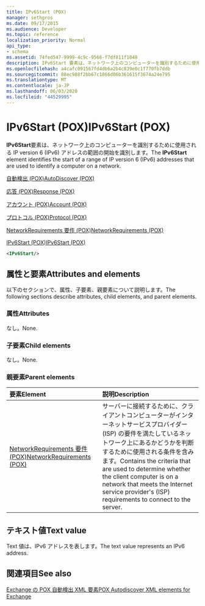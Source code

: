 ```yaml
---
title: IPv6Start (POX)
manager: sethgros
ms.date: 09/17/2015
ms.audience: Developer
ms.topic: reference
localization_priority: Normal
api_type:
- schema
ms.assetid: 74fed547-9999-4c9c-9566-f7df811f1048
description: IPv6Start 要素は、ネットワーク上のコンピューターを識別するために使用される IP version 6 (IPv6) アドレスの範囲の開始を識別します。
ms.openlocfilehash: a4cafc091567fd4db6a2b4c839e0c1f770fb7ddb
ms.sourcegitcommit: 88ec988f2bb67c1866d06b361615f3674a24e795
ms.translationtype: MT
ms.contentlocale: ja-JP
ms.lasthandoff: 06/03/2020
ms.locfileid: "44529995"
---
```

# <a name="ipv6start-pox"></a><span data-ttu-id="ed64b-103">IPv6Start (POX)</span><span class="sxs-lookup"><span data-stu-id="ed64b-103">IPv6Start (POX)</span></span>

<span data-ttu-id="ed64b-104">**IPv6Start**要素は、ネットワーク上のコンピューターを識別するために使用される IP version 6 (IPv6) アドレスの範囲の開始を識別します。</span><span class="sxs-lookup"><span data-stu-id="ed64b-104">The **IPv6Start** element identifies the start of a range of IP version 6 (IPv6) addresses that are used to identify a computer on a network.</span></span> 
  
[<span data-ttu-id="ed64b-105">自動検出 (POX)</span><span class="sxs-lookup"><span data-stu-id="ed64b-105">AutoDiscover (POX)</span></span>](autodiscover-pox.md)
  
[<span data-ttu-id="ed64b-106">応答 (POX)</span><span class="sxs-lookup"><span data-stu-id="ed64b-106">Response (POX)</span></span>](response-pox.md)
  
[<span data-ttu-id="ed64b-107">アカウント (POX)</span><span class="sxs-lookup"><span data-stu-id="ed64b-107">Account (POX)</span></span>](account-pox.md)
  
[<span data-ttu-id="ed64b-108">プロトコル (POX)</span><span class="sxs-lookup"><span data-stu-id="ed64b-108">Protocol (POX)</span></span>](protocol-pox.md)
  
[<span data-ttu-id="ed64b-109">NetworkRequirements 要件 (POX)</span><span class="sxs-lookup"><span data-stu-id="ed64b-109">NetworkRequirements (POX)</span></span>](networkrequirements-pox.md)
  
[<span data-ttu-id="ed64b-110">IPv6Start (POX)</span><span class="sxs-lookup"><span data-stu-id="ed64b-110">IPv6Start (POX)</span></span>](ipv6start-pox.md)
  
```xml
<IPv6Start/>
```

## <a name="attributes-and-elements"></a><span data-ttu-id="ed64b-111">属性と要素</span><span class="sxs-lookup"><span data-stu-id="ed64b-111">Attributes and elements</span></span>

<span data-ttu-id="ed64b-112">以下のセクションで、属性、子要素、親要素について説明します。</span><span class="sxs-lookup"><span data-stu-id="ed64b-112">The following sections describe attributes, child elements, and parent elements.</span></span>
  
### <a name="attributes"></a><span data-ttu-id="ed64b-113">属性</span><span class="sxs-lookup"><span data-stu-id="ed64b-113">Attributes</span></span>

<span data-ttu-id="ed64b-114">なし。</span><span class="sxs-lookup"><span data-stu-id="ed64b-114">None.</span></span>
  
### <a name="child-elements"></a><span data-ttu-id="ed64b-115">子要素</span><span class="sxs-lookup"><span data-stu-id="ed64b-115">Child elements</span></span>

<span data-ttu-id="ed64b-116">なし。</span><span class="sxs-lookup"><span data-stu-id="ed64b-116">None.</span></span>
  
### <a name="parent-elements"></a><span data-ttu-id="ed64b-117">親要素</span><span class="sxs-lookup"><span data-stu-id="ed64b-117">Parent elements</span></span>

|<span data-ttu-id="ed64b-118">**要素**</span><span class="sxs-lookup"><span data-stu-id="ed64b-118">**Element**</span></span>|<span data-ttu-id="ed64b-119">**説明**</span><span class="sxs-lookup"><span data-stu-id="ed64b-119">**Description**</span></span>|
|:-----|:-----|
|[<span data-ttu-id="ed64b-120">NetworkRequirements 要件 (POX)</span><span class="sxs-lookup"><span data-stu-id="ed64b-120">NetworkRequirements (POX)</span></span>](networkrequirements-pox.md) <br/> |<span data-ttu-id="ed64b-121">サーバーに接続するために、クライアントコンピューターがインターネットサービスプロバイダー (ISP) の要件を満たしているネットワーク上にあるかどうかを判断するために使用される条件を含みます。</span><span class="sxs-lookup"><span data-stu-id="ed64b-121">Contains the criteria that are used to determine whether the client computer is on a network that meets the Internet service provider's (ISP) requirements to connect to the server.</span></span>  <br/> |
   
## <a name="text-value"></a><span data-ttu-id="ed64b-122">テキスト値</span><span class="sxs-lookup"><span data-stu-id="ed64b-122">Text value</span></span>

<span data-ttu-id="ed64b-123">Text 値は、IPv6 アドレスを表します。</span><span class="sxs-lookup"><span data-stu-id="ed64b-123">The text value represents an IPv6 address.</span></span>
  
## <a name="see-also"></a><span data-ttu-id="ed64b-124">関連項目</span><span class="sxs-lookup"><span data-stu-id="ed64b-124">See also</span></span>



[<span data-ttu-id="ed64b-125">Exchange の POX 自動検出 XML 要素</span><span class="sxs-lookup"><span data-stu-id="ed64b-125">POX Autodiscover XML elements for Exchange</span></span>](pox-autodiscover-xml-elements-for-exchange.md)

